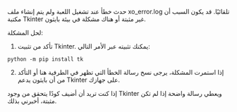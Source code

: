 حدث خطأ عند تشغيل اللعبة ولم يتم إنشاء ملف xo_error.log تلقائيًا. قد يكون السبب أن مكتبة Tkinter غير مثبتة أو هناك مشكلة في بيئة بايثون.

لحل المشكلة:
1. تأكد من تثبيت Tkinter. يمكنك تثبيته عبر الأمر التالي:

```
python -m pip install tk
```

2. إذا استمرت المشكلة، يرجى نسخ رسالة الخطأ التي تظهر في الطرفية هنا أو التأكد من أن بايثون يدعم Tkinter على جهازك.

إذا كنت تريد أن أضيف كودًا يتحقق من وجود Tkinter ويعطي رسالة واضحة إذا لم تكن مثبتة، أخبرني بذلك.
